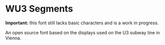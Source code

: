# WU3 Segments

**Important:** this font still lacks basic characters and is a work in progress.

An open source font based on the displays used on the U3 subway line in Vienna.
